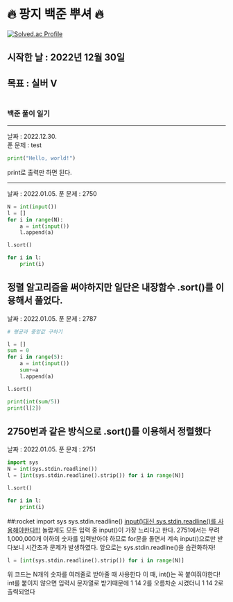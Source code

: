 # 🔥 팡지 백준 뿌셔 🔥

[![Solved.ac Profile](http://mazassumnida.wtf/api/v2/generate_badge?boj=hjb7165)](https://solved.ac/hjb7165/)
<br>

## 시작한 날 : 2022년 12월 30일
## 목표 : **실버 V**
### <br>백준 풀이 일기
---
날짜 : 2022.12.30.  
푼 문제 : test  
```python
print("Hello, world!")
```
print로 출력만 하면 된다.

---
날짜 : 2022.01.05.
푼 문제 : 2750
```python
N = int(input())
l = []
for i in range(N):
    a = int(input())
    l.append(a)

l.sort()

for i in l:
    print(i)
```
정렬 알고리즘을 써야하지만 일단은 내장함수 .sort()를 이용해서 풀었다.
---
날짜 : 2022.01.05.
푼 문제 : 2787
```python
# 평균과 중앙값 구하기

l = []
sum = 0
for i in range(5):
    a = int(input())
    sum+=a
    l.append(a)

l.sort()

print(int(sum/5))
print(l[2])
```
2750번과 같은 방식으로 .sort()를 이용해서 정렬했다
---
날짜 : 2022.01.05.
푼 문제 : 2751
```python
import sys
N = int(sys.stdin.readline())
l = [int(sys.stdin.readline().strip()) for i in range(N)]

l.sort()

for i in l:
    print(i)
```
##:rocket import sys sys.stdin.readline()
<u>input()대신 sys.stdin.readline()를 사용해야한다!!!</u>
놀랍게도 모든 입력 중 input()이 가장 느리다고 한다.
2751에서는 무려 1,000,000개 이하의 숫자를 입력받아야 하므로 for문을 돌면서 계속 input()으로만 받다보니 시간초과 문제가 발생하였다.
앞으로는 sys.stdin.readline()을 습관화하자!
```python
l = [int(sys.stdin.readline().strip()) for i in range(N)]
```
위 코드는 N개의 숫자를 여러줄로 받아줄 때 사용한다
이 때, int()는 꼭 붙여줘야한다!
int를 붙이지 않으면 입력시 문자열로 받기때문에 1 14 2를 오름차순 시켰더니 1 14 2로 출력되었다